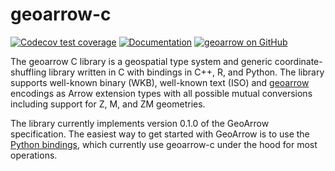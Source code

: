 
# geoarrow-c

[![Codecov test coverage](https://codecov.io/gh/geoarrow/geoarrow-c/branch/main/graph/badge.svg)](https://app.codecov.io/gh/geoarrow/geoarrow-c?branch=main)
[![Documentation](https://img.shields.io/badge/Documentation-dev-yellow)](https://geoarrow.github.io/geoarrow-c/dev)
[![geoarrow on GitHub](https://img.shields.io/badge/GitHub-geoarrow%2Fgeoarrow--c-blue)](https://github.com/geoarrow/geoarrow-c)

The geoarrow C library is a geospatial type system and generic
coordinate-shuffling library written in C with bindings in C++,
R, and Python. The library supports well-known binary (WKB),
well-known text (ISO) and [geoarrow](https://github.com/geoarrow/geoarrow)
encodings as Arrow extension types with all possible mutual
conversions including support for Z, M, and ZM geometries.

The library currently implements version 0.1.0 of the GeoArrow
specification. The easiest way to get started with GeoArrow is to use
the [Python bindings](https://github.com/geoarrow/geoarrow-python),
which currently use geoarrow-c under the hood for most operations.

